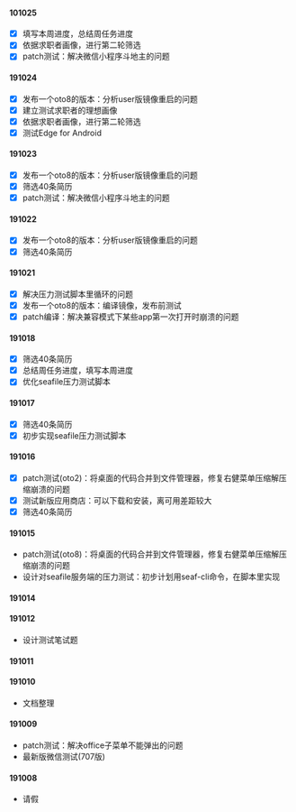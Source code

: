 #### 101025

- [x] 填写本周进度，总结周任务进度
- [x] 依据求职者画像，进行第二轮筛选
- [x] patch测试：解决微信小程序斗地主的问题

#### 191024

- [x] 发布一个oto8的版本：分析user版镜像重启的问题
- [x] 建立测试求职者的理想画像
- [x] 依据求职者画像，进行第二轮筛选
- [x] 测试Edge for Android

#### 191023

- [x] 发布一个oto8的版本：分析user版镜像重启的问题
- [x] 筛选40条简历
- [x] patch测试：解决微信小程序斗地主的问题

#### 191022

- [x] 发布一个oto8的版本：分析user版镜像重启的问题
- [x] 筛选40条简历

#### 191021

- [x] 解决压力测试脚本里循环的问题
- [x] 发布一个oto8的版本：编译镜像，发布前测试
- [x] patch编译：解决兼容模式下某些app第一次打开时崩溃的问题

#### 191018

- [x] 筛选40条简历
- [x] 总结周任务进度，填写本周进度
- [x] 优化seafile压力测试脚本

#### 191017

- [x] 筛选40条简历
- [x] 初步实现seafile压力测试脚本

#### 191016

- [x] patch测试(oto2)：将桌面的代码合并到文件管理器，修复右健菜单压缩解压缩崩溃的问题
- [x] 测试新版应用商店：可以下载和安装，离可用差距较大
- [x] 筛选40条简历

#### 191015

- patch测试(oto8)：将桌面的代码合并到文件管理器，修复右健菜单压缩解压缩崩溃的问题
- 设计对seafile服务端的压力测试：初步计划用seaf-cli命令，在脚本里实现

#### 191014

#### 191012

- 设计测试笔试题

#### 191011

#### 191010

- 文档整理

#### 191009

- patch测试：解决office子菜单不能弹出的问题
- 最新版微信测试(707版)

#### 191008

- 请假
